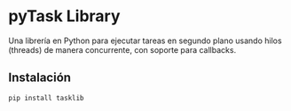 # pyTask Library

Una librería en Python para ejecutar tareas en segundo plano usando hilos (threads) de manera concurrente, con soporte para callbacks.

## Instalación

```bash
pip install tasklib
```

